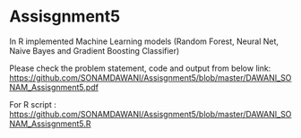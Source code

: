 # Assisgnment5
In R implemented Machine Learning models (Random Forest, Neural Net, Naive Bayes and Gradient Boosting Classifier)

Please check the problem statement, code and output from below link:
https://github.com/SONAMDAWANI/Assisgnment5/blob/master/DAWANI_SONAM_Assisgnment5.pdf

For R script :
https://github.com/SONAMDAWANI/Assisgnment5/blob/master/DAWANI_SONAM_Assisgnment5.R
